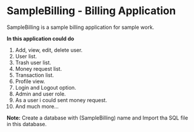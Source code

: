 # SampleBilling - Billing Application
SampleBilling is a sample billing application for sample work.

**In this application could do** 
1. Add, view, edit, delete user.
2. User list.
3. Trash user list.
4. Money request list.
5. Transaction list.
6. Profile view.
7. Login and Logout option.
8. Admin and user role.
9. As a user i could sent money request.
10. And much more...

**Note:**
Create a database with (SampleBilling) name and Import tha SQL file in this database.